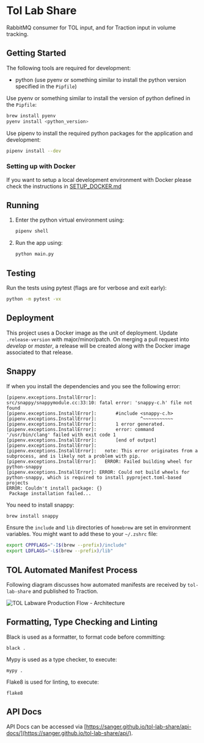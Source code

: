 # Tol Lab Share

RabbitMQ consumer for TOL input, and for Traction input in volume tracking.

## Getting Started

The following tools are required for development:

- python (use pyenv or something similar to install the python version specified in the `Pipfile`)

Use pyenv or something similar to install the version of python
defined in the `Pipfile`:

```bash
brew install pyenv
pyenv install <python_version>
```

Use pipenv to install the required python packages for the application and development:

```bash
pipenv install --dev
```

### Setting up with Docker

If you want to setup a local development environment with Docker please check
the instructions in [SETUP_DOCKER.md](SETUP_DOCKER.md)

## Running

1. Enter the python virtual environment using:

    ```bash
    pipenv shell
    ```

1. Run the app using:

    ```bash
    python main.py
    ```

## Testing

Run the tests using pytest (flags are for verbose and exit early):

```bash
python -m pytest -vx
```

## Deployment

This project uses a Docker image as the unit of deployment. Update `.release-version` with
major/minor/patch. On merging a pull request into *develop* or *master*, a release will be created
along with the Docker image associated to that release.

## Snappy

If when you install the dependencies and you see the following error:

```stdout
[pipenv.exceptions.InstallError]:       src/snappy/snappymodule.cc:33:10: fatal error: 'snappy-c.h' file not found
[pipenv.exceptions.InstallError]:       #include <snappy-c.h>
[pipenv.exceptions.InstallError]:                ^~~~~~~~~~~~
[pipenv.exceptions.InstallError]:       1 error generated.
[pipenv.exceptions.InstallError]:       error: command '/usr/bin/clang' failed with exit code 1
[pipenv.exceptions.InstallError]:       [end of output]
[pipenv.exceptions.InstallError]:
[pipenv.exceptions.InstallError]:   note: This error originates from a subprocess, and is likely not a problem with pip.
[pipenv.exceptions.InstallError]:   ERROR: Failed building wheel for python-snappy
[pipenv.exceptions.InstallError]: ERROR: Could not build wheels for python-snappy, which is required to install pyproject.toml-based projects
ERROR: Couldn't install package: {}
 Package installation failed...
```

You need to install snappy:

```bash
brew install snappy
```

Ensure the `include` and `lib` directories of `homebrew` are set in environment variables.
You might want to add these to your `~/.zshrc` file:

```bash
export CPPFLAGS="-I$(brew --prefix)/include"
export LDFLAGS="-L$(brew --prefix)/lib"
```

## TOL Automated Manifest Process

Following diagram discusses how automated manifests are received by `tol-lab-share` and published to Traction.

![TOL Labware Production Flow - Architecture](https://github.com/sanger/tol-lab-share/assets/519327/5356846a-6d9b-4b8d-8ffb-af26d0776222)

## Formatting, Type Checking and Linting

Black is used as a formatter, to format code before committing:

    black .

Mypy is used as a type checker, to execute:

    mypy .

Flake8 is used for linting, to execute:

    flake8

## API Docs

API Docs can be accessed via [https://sanger.github.io/tol-lab-share/api-docs/](https://sanger.github.io/tol-lab-share/api/).
